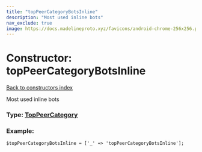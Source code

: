 ```yaml
---
title: "topPeerCategoryBotsInline"
description: "Most used inline bots"
nav_exclude: true
image: https://docs.madelineproto.xyz/favicons/android-chrome-256x256.png
---
```

# Constructor: topPeerCategoryBotsInline  
[Back to constructors index](/API_docs/constructors/index.html)



Most used inline bots




### Type: [TopPeerCategory](/API_docs/types/TopPeerCategory.html)


### Example:

```
$topPeerCategoryBotsInline = ['_' => 'topPeerCategoryBotsInline'];
```  
